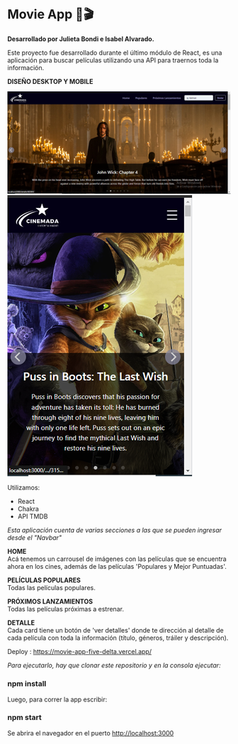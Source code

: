 # Movie App 🍿🎬

**Desarrollado por Julieta Bondi e Isabel Alvarado.**

Este proyecto fue desarrollado durante el último módulo de React, es una aplicación para buscar películas utilizando una API para traernos toda la información.

**DISEÑO DESKTOP Y MOBILE**    

![proyecto](./public/assets/img/disenioDesktop.PNG)  
![proyecto](./public/assets/img/disenioMobile.PNG)


Utilizamos:
- React
- Chakra
- API TMDB


*Esta aplicación cuenta de varias secciones a las que se pueden ingresar desde el "Navbar"*    

**HOME**    
Acá tenemos un carrousel de imágenes con las películas que se encuentra ahora en los cines, además de las películas 'Populares y Mejor Puntuadas'.    

**PELÍCULAS POPULARES**    
Todas las películas populares.    

**PRÓXIMOS LANZAMIENTOS**    
Todas las películas próximas a estrenar.    

**DETALLE**    
Cada card tiene un botón de 'ver detalles' donde te dirección al detalle de cada película con toda la información (título, géneros, tráiler y descripción).    

Deploy : https://movie-app-five-delta.vercel.app/    

*Para ejecutarlo, hay que clonar este repositorio y en la consola ejecutar:*

### npm install

Luego, para correr la app escribir:

### npm start

Se abrira el navegador en el puerto [http://localhost:3000](http://localhost:3000) 

<br>
